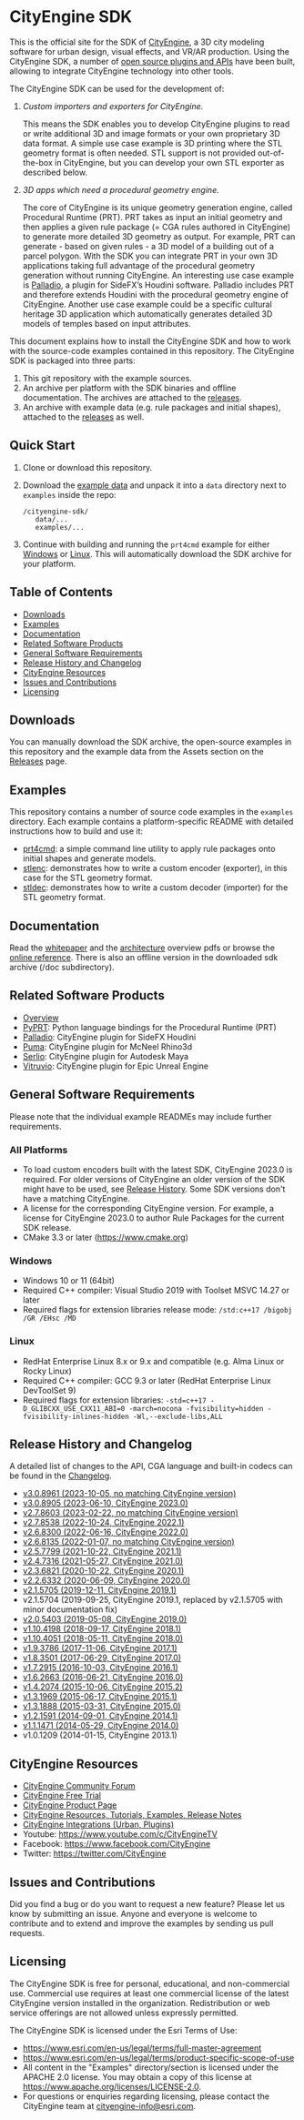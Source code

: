 # CityEngine SDK

This is the official site for the SDK of [CityEngine](https://www.esri.com/en-us/arcgis/products/esri-cityengine/overview), a 3D city modeling software for urban design, visual effects, and VR/AR production. Using the CityEngine SDK, a number of [open source plugins and APIs](https://www.esri.com/en-us/arcgis/products/arcgis-cityengine/integrations) have been built, allowing to integrate CityEngine technology into other tools.

The CityEngine SDK can be used for the development of:

1. *Custom importers and exporters for CityEngine.*

   This means the SDK enables you to develop CityEngine plugins to read or write additional 3D and image formats or your own proprietary 3D data format. A simple use case example is 3D printing where the STL geometry format is often needed. STL support is not provided out-of-the-box in CityEngine, but you can develop your own STL exporter as described below.

2. *3D apps which need a procedural geometry engine.*

   The core of CityEngine is its unique geometry generation engine, called Procedural Runtime (PRT). PRT takes as input an initial geometry and then applies a given rule package (= CGA rules authored in CityEngine) to generate more detailed 3D geometry as output. For example, PRT can generate - based on given rules - a 3D model of a building out of a parcel polygon. With the SDK you can integrate PRT in your own 3D applications taking full advantage of the procedural geometry generation without running CityEngine. An interesting use case example is [Palladio](https://github.com/esri/palladio), a plugin for SideFX’s Houdini software. Palladio includes PRT and therefore extends Houdini with the procedural geometry engine of CityEngine. Another use case example could be a specific cultural heritage 3D application which automatically generates detailed 3D models of temples based on input attributes.

This document explains how to install the CityEngine SDK and how to work with the source-code examples contained in this repository. The CityEngine SDK is packaged into three parts:

1. This git repository with the example sources.
2. An archive per platform with the SDK binaries and offline documentation. The archives are attached to the [releases](https://github.com/Esri/cityengine-sdk/releases).
3. An archive with example data (e.g. rule packages and initial shapes), attached to the [releases](https://github.com/Esri/cityengine-sdk/releases) as well.

## Quick Start

1. Clone or download this repository.
2. Download the [example data](https://github.com/Esri/cityengine-sdk/releases/latest/download/esri_ce_sdk-example_data-v3.zip) and unpack it into a `data` directory next to `examples` inside the repo:

   ```text
   /cityengine-sdk/
      data/...
      examples/...
   ```

3. Continue with building and running the `prt4cmd` example for either [Windows](examples/prt4cmd/README_windows.md) or [Linux](examples/prt4cmd/README_linux.md). This will automatically download the SDK archive for your platform.

## Table of Contents

* [Downloads](#downloads)
* [Examples](#examples)
* [Documentation](#documentation)
* [Related Software Products](#related-software-products)
* [General Software Requirements](#general-software-requirements)
* [Release History and Changelog](#release-history-and-changelog)
* [CityEngine Resources](#cityengine-resources)
* [Issues and Contributions](#issues-and-contributions)
* [Licensing](#licensing)

## Downloads

You can manually download the SDK archive, the open-source examples in this repository and the example data from the Assets section on the [Releases](https://github.com/Esri/cityengine-sdk/releases/latest) page.

## Examples

This repository contains a number of source code examples in the `examples` directory. Each example contains a platform-specific README with detailed instructions how to build and use it:

* [prt4cmd](examples/prt4cmd): a simple command line utility to apply rule packages onto initial shapes and generate models.
* [stlenc](examples/stlenc): demonstrates how to write a custom encoder (exporter), in this case for the STL geometry format.
* [stldec](examples/stldec): demonstrates how to write a custom decoder (importer) for the STL geometry format.

## Documentation
Read the [whitepaper](https://esri.github.io/cityengine-sdk/arcgis_prt_whitepaper.pdf) and the [architecture](https://esri.github.io/cityengine-sdk/arcgis_prt_architecture.pdf) overview pdfs or browse the [online reference](https://esri.github.io/cityengine-sdk). There is also an offline version in the downloaded sdk archive (/doc subdirectory).

## Related Software Products

* [Overview](https://www.esri.com/en-us/arcgis/products/arcgis-cityengine/integrations)
* [PyPRT](https://esri.github.io/cityengine/pyprt): Python language bindings for the Procedural Runtime (PRT)
* [Palladio](https://esri.github.io/cityengine/palladio): CityEngine plugin for SideFX Houdini
* [Puma](https://esri.github.io/cityengine/puma): CityEngine plugin for McNeel Rhino3d
* [Serlio](https://esri.github.io/cityengine/serlio): CityEngine plugin for Autodesk Maya
* [Vitruvio](https://esri.github.io/cityengine/vitruvio): CityEngine plugin for Epic Unreal Engine

## General Software Requirements

Please note that the individual example READMEs may include further requirements.

### All Platforms

* To load custom encoders built with the latest SDK, CityEngine 2023.0 is required. For older versions of CityEngine an older version of the SDK might have to be used, see [Release History](#release-history-and-changelog). Some SDK versions don't have a matching CityEngine.
* A license for the corresponding CityEngine version. For example, a license for CityEngine 2023.0 to author Rule Packages for the current SDK release.
* CMake 3.3 or later (<https://www.cmake.org>)

### Windows

* Windows 10 or 11 (64bit)
* Required C++ compiler: Visual Studio 2019 with Toolset MSVC 14.27 or later
* Required flags for extension libraries release mode: `/std:c++17 /bigobj /GR /EHsc /MD`

### Linux

* RedHat Enterprise Linux 8.x or 9.x and compatible (e.g. Alma Linux or Rocky Linux)
* Required C++ compiler: GCC 9.3 or later (RedHat Enterprise Linux DevToolSet 9)
* Required flags for extension libraries: `-std=c++17 -D_GLIBCXX_USE_CXX11_ABI=0 -march=nocona -fvisibility=hidden -fvisibility-inlines-hidden -Wl,--exclude-libs,ALL`

## Release History and Changelog

A detailed list of changes to the API, CGA language and built-in codecs can be found in the [Changelog](changelog.md).

* [v3.0.8961 (2023-10-05, no matching CityEngine version)](https://github.com/Esri/cityengine-sdk/releases/tag/3.0.8961)
* [v3.0.8905 (2023-06-10, CityEngine 2023.0)](https://github.com/Esri/cityengine-sdk/releases/tag/3.0.8905)
* [v2.7.8603 (2023-02-22, no matching CityEngine version)](https://github.com/Esri/cityengine-sdk/releases/tag/2.7.8603)
* [v2.7.8538 (2022-10-24, CityEngine 2022.1)](https://github.com/Esri/cityengine-sdk/releases/tag/2.7.8538)
* [v2.6.8300 (2022-06-16, CityEngine 2022.0)](https://github.com/Esri/cityengine-sdk/releases/tag/2.6.8300)
* [v2.6.8135 (2022-01-07, no matching CityEngine version)](https://github.com/Esri/cityengine-sdk/releases/tag/2.6.8135)
* [v2.5.7799 (2021-10-22, CityEngine 2021.1)](https://github.com/Esri/cityengine-sdk/releases/tag/2.5.7799)
* [v2.4.7316 (2021-05-27, CityEngine 2021.0)](https://github.com/Esri/cityengine-sdk/releases/tag/2.4.7316)
* [v2.3.6821 (2020-10-22, CityEngine 2020.1)](https://github.com/Esri/cityengine-sdk/releases/tag/2.3.6821)
* [v2.2.6332 (2020-06-09, CityEngine 2020.0)](https://github.com/Esri/cityengine-sdk/releases/tag/2.2.6332)
* [v2.1.5705 (2019-12-11, CityEngine 2019.1)](https://github.com/Esri/cityengine-sdk/releases/tag/2.1.5705)
* v2.1.5704 (2019-09-25, CityEngine 2019.1, replaced by v2.1.5705 with minor documentation fix)
* [v2.0.5403 (2019-05-08, CityEngine 2019.0)](https://github.com/Esri/cityengine-sdk/releases/tag/2.0.5403)
* [v1.10.4198 (2018-09-17, CityEngine 2018.1)](https://github.com/Esri/cityengine-sdk/releases/tag/1.10.4198)
* [v1.10.4051 (2018-05-11, CityEngine 2018.0)](https://github.com/Esri/cityengine-sdk/releases/tag/1.10.4051)
* [v1.9.3786 (2017-11-06, CityEngine 2017.1)](https://github.com/Esri/cityengine-sdk/releases/tag/1.9.3786)
* [v1.8.3501 (2017-06-29, CityEngine 2017.0)](https://github.com/Esri/cityengine-sdk/releases/tag/1.8.3501)
* [v1.7.2915 (2016-10-03, CityEngine 2016.1)](https://github.com/Esri/cityengine-sdk/releases/tag/1.7.2915)
* [v1.6.2663 (2016-06-21, CityEngine 2016.0)](https://github.com/Esri/cityengine-sdk/releases/tag/1.6.2663)
* [v1.4.2074 (2015-10-06, CityEngine 2015.2)](https://github.com/Esri/cityengine-sdk/releases/tag/1.4.2074)
* [v1.3.1969 (2015-06-17, CityEngine 2015.1)](https://github.com/Esri/cityengine-sdk/releases/tag/1.3.1969)
* [v1.3.1888 (2015-03-31, CityEngine 2015.0)](https://github.com/Esri/cityengine-sdk/releases/tag/1.3.1888)
* [v1.2.1591 (2014-09-01, CityEngine 2014.1)](https://github.com/Esri/cityengine-sdk/releases/tag/1.2.1591)
* [v1.1.1471 (2014-05-29, CityEngine 2014.0)](https://github.com/Esri/cityengine-sdk/releases/tag/1.1.1471)
* v1.0.1209 (2014-01-15, CityEngine 2013.1)

## CityEngine Resources

* [CityEngine Community Forum](https://community.esri.com/t5/arcgis-cityengine/ct-p/arcgis-cityengine) 
* [CityEngine Free Trial](https://www.esri.com/en-us/arcgis/products/arcgis-cityengine/trial)
* [CityEngine Product Page](https://www.esri.com/en-us/arcgis/products/arcgis-cityengine/overview)
* [CityEngine Resources, Tutorials, Examples, Release Notes](https://www.esri.com/en-us/arcgis/products/arcgis-cityengine/resources)
* [CityEngine Integrations (Urban, Plugins)](https://www.esri.com/en-us/arcgis/products/arcgis-cityengine/integrations)
* Youtube: <https://www.youtube.com/c/CityEngineTV>
* Facebook: <https://www.facebook.com/CityEngine>
* Twitter: <https://twitter.com/CityEngine>

## Issues and Contributions

Did you find a bug or do you want to request a new feature? Please let us know by submitting an issue. Anyone and everyone is welcome to contribute and to extend and improve the examples by sending us pull requests.

## Licensing

The CityEngine SDK is free for personal, educational, and non-commercial use. Commercial use requires at least one commercial license of the latest CityEngine version installed in the organization. Redistribution or web service offerings are not allowed unless expressly permitted.

The CityEngine SDK is licensed under the Esri Terms of Use:

* <https://www.esri.com/en-us/legal/terms/full-master-agreement>
* <https://www.esri.com/en-us/legal/terms/product-specific-scope-of-use>
* All content in the "Examples" directory/section is licensed under the APACHE 2.0 license. You may obtain a copy of this license at <https://www.apache.org/licenses/LICENSE-2.0>.
* For questions or enquiries regarding licensing, please contact the CityEngine team at cityengine-info@esri.com.

